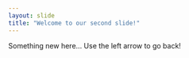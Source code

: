 ```yaml
---
layout: slide
title: "Welcome to our second slide!"
---
```

Something new here...
Use the left arrow to go back!
